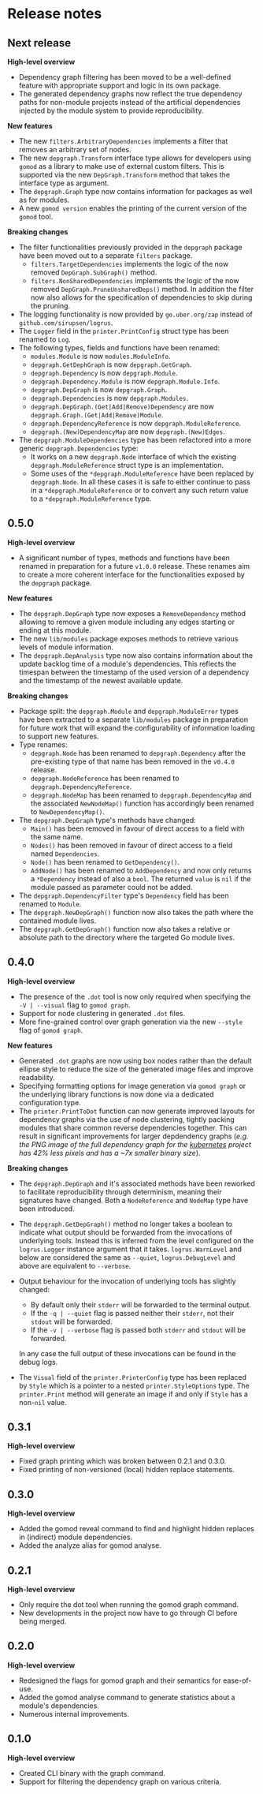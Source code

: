 # Release notes

## Next release

**High-level overview**

- Dependency graph filtering has been moved to be a well-defined feature with appropriate support
  and logic in its own package.
- The generated dependency graphs now reflect the true dependency paths for non-module projects
  instead of the artificial dependencies injected by the module system to provide reproducibility.

**New features**

- The new `filters.ArbitraryDependencies` implements a filter that removes an arbitrary set of
  nodes.
- The new `depgraph.Transform` interface type allows for developers using `gomod` as a library to
  make use of external custom filters. This is supported via the new `DepGraph.Transform` method
  that takes the interface type as argument.
- The `depgraph.Graph` type now contains information for packages as well as for modules.
- A new `gomod version` enables the printing of the current version of the `gomod` tool.

**Breaking changes**

- The filter functionalities previously provided in the `depgraph` package have been moved out to a
  separate `filters` package.
  - `filters.TargetDependencies` implements the logic of the now removed `DepGraph.SubGraph()`
    method.
  - `filters.NonSharedDependencies` implements the logic of the now removed
    `DepGraph.PruneUnsharedDeps()` method. In addition the filter now also allows for the
    specification of dependencies to skip during the pruning.
- The logging functionality is now provided by `go.uber.org/zap` instead of
  `github.com/sirupsen/logrus`.
- The `Logger` field in the `printer.PrintConfig` struct type has been renamed to `Log`.
- The following types, fields and functions have been renamed:
  - `modules.Module` is now `modules.ModuleInfo`.
  - `depgraph.GetDephGraph` is now `depgraph.GetGraph`.
  - `depgraph.Dependency` is now `depgraph.Module`.
  - `depgraph.Dependency.Module` is now `depgraph.Module.Info`.
  - `depgraph.DepGraph` is now `depgraph.Graph`.
  - `depgraph.Dependencies` is now `depgraph.Modules`.
  - `depgraph.DepGraph.(Get|Add|Remove)Dependency` are now `depgraph.Graph.(Get|Add|Remove)Module`.
  - `depgraph.DependencyReference` is now `depgraph.ModuleReference`.
  - `depgraph.(New)DependencyMap` are now `depgraph.(New)Edges`.
- The `depgraph.ModuleDependencies` type has been refactored into a more generic
  `depgraph.Dependencies` type:
  - It works on a new `depgraph.Node` interface of which the existing
    `depgraph.ModuleReference` struct type is an implementation.
  - Some uses of the `*depgraph.ModuleReference` have been replaced by `depgraph.Node`. In all these
    cases it is safe to either continue to pass in a `*depgraph.ModuleReference` or to convert any
    such return value to a `*depgraph.ModuleReference` type.

## 0.5.0

**High-level overview**

- A significant number of types, methods and functions have been renamed in preparation for a
  future `v1.0.0` release. These renames aim to create a more coherent interface for the
  functionalities exposed by the `depgraph` package.

**New features**

- The `depgraph.DepGraph` type now exposes a `RemoveDependency` method allowing to remove a given
  module including any edges starting or ending at this module.
- The new `lib/modules` package exposes methods to retrieve various levels of module information.
- The `depgraph.DepAnalysis` type now also contains information about the update backlog time of
  a module's dependencies. This reflects the timespan between the timestamp of the used version of a
  dependency and the timestamp of the newest available update.

**Breaking changes**

- Package split: the `depgraph.Module` and `depgraph.ModuleError` types have been extracted to a
  separate `lib/modules` package in preparation for future work that will expand the configurability
  of information loading to support new features.
- Type renames:
  - `depgraph.Node` has been renamed to `depgraph.Dependency` after the pre-existing type of that
    name has been removed in the `v0.4.0` release.
  - `depgraph.NodeReference` has been renamed to `depgraph.DependencyReference`.
  - `depgraph.NodeMap` has been renamed to `depgraph.DependencyMap` and the associated
    `NewNodeMap()` function has accordingly been renamed to `NewDependencyMap()`.
- The `depgraph.DepGraph` type's methods have changed:
  - `Main()` has been removed in favour of direct access to a field with the same name.
  - `Nodes()` has been removed in favour of direct access to a field named `Dependencies`.
  - `Node()` has been renamed to `GetDependency()`.
  - `AddNode()` has been renamed to `AddDependency` and now only returns a `*Dependency` instead of
    also a `bool`. The returned `value` is `nil` if the module passed as parameter could not be
    added.
- The `depgraph.DependencyFilter` type's `Dependency` field has been renamed to `Module`.
- The `depgraph.NewDepGraph()` function now also takes the path where the contained module lives.
- The `depgraph.GetDepGraph()` function now also takes a relative or absolute path to the directory
  where the targeted Go module lives.

## 0.4.0

**High-level overview**

- The presence of the `.dot` tool is now only required when specifying the `-V | --visual` flag to
  `gomod graph`.
- Support for node clustering in generated `.dot` files.
- More fine-grained control over graph generation via the new `--style` flag of `gomod graph`.

**New features**

- Generated `.dot` graphs are now using box nodes rather than the default ellipse style to reduce
  the size of the generated image files and improve readability.
- Specifying formatting options for image generation via `gomod graph` or the underlying library
  functions is now done via a dedicated configuration type.
- The `printer.PrintToDot` function can now generate improved layouts for dependency graphs via the
  use of node clustering, tightly packing modules that share common reverse dependencies together.
  This can result in significant improvements for larger depdendency graphs (_e.g. the PNG image of
  the full dependency graph for the [kubernetes](https://github.com/kubernetes/kubernetes) project
  has 42% less pixels and has a ~7x smaller binary size_).

**Breaking changes**

- The `depgraph.DepGraph` and it's associated methods have been reworked to facilitate
  reproducibility through determinism, meaning their signatures have changed. Both a `NodeReference`
  and `NodeMap` type have been introduced.
- The `depgraph.GetDepGraph()` method no longer takes a boolean to indicate what output should be
  forwarded from the invocations of underlying tools. Instead this is inferred from the level
  configured on the `logrus.Logger` instance argument that it takes. `logrus.WarnLevel` and below
  are considered the same as `--quiet`, `logrus.DebugLevel` and above are equivalent to `--verbose`.
- Output behaviour for the invocation of underlying tools has slightly changed:
  - By default only their `stderr` will be forwarded to the terminal output.
  - If the `-q | --quiet` flag is passed neither their `stderr`, not their `stdout` will be
    forwarded.
  - If the `-v | --verbose` flag is passed both `stderr` and `stdout` will be forwarded.

  In any case the full output of these invocations can be found in the debug logs.
- The `Visual` field of the `printer.PrinterConfig` type has been replaced by `Style` which is a
  pointer to a nested `printer.StyleOptions` type. The `printer.Print` method will generate an
  image if and only if `Style` has a non-`nil` value.

## 0.3.1

**High-level overview**

- Fixed graph printing which was broken between 0.2.1 and 0.3.0.
- Fixed printing of non-versioned (local) hidden replace statements.

## 0.3.0

**High-level overview**

- Added the gomod reveal command to find and highlight hidden replaces in (indirect) module dependencies.
- Added the analyze alias for gomod analyse.

## 0.2.1

**High-level overview**

- Only require the dot tool when running the gomod graph command.
- New developments in the project now have to go through CI before being merged.

## 0.2.0

**High-level overview**

- Redesigned the flags for gomod graph and their semantics for ease-of-use.
- Added the gomod analyse command to generate statistics about a module's dependencies.
- Numerous internal improvements.

## 0.1.0

**High-level overview**

- Created CLI binary with the graph command.
- Support for filtering the dependency graph on various criteria.
